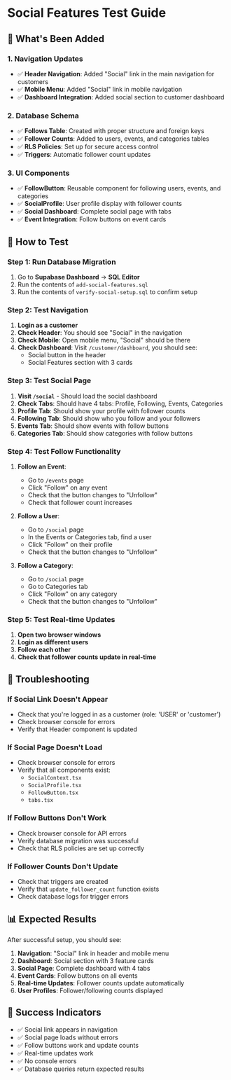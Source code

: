# Social Features Test Guide

## 🎯 **What's Been Added**

### 1. **Navigation Updates**
- ✅ **Header Navigation**: Added "Social" link in the main navigation for customers
- ✅ **Mobile Menu**: Added "Social" link in mobile navigation
- ✅ **Dashboard Integration**: Added social section to customer dashboard

### 2. **Database Schema**
- ✅ **Follows Table**: Created with proper structure and foreign keys
- ✅ **Follower Counts**: Added to users, events, and categories tables
- ✅ **RLS Policies**: Set up for secure access control
- ✅ **Triggers**: Automatic follower count updates

### 3. **UI Components**
- ✅ **FollowButton**: Reusable component for following users, events, and categories
- ✅ **SocialProfile**: User profile display with follower counts
- ✅ **Social Dashboard**: Complete social page with tabs
- ✅ **Event Integration**: Follow buttons on event cards

## 🧪 **How to Test**

### **Step 1: Run Database Migration**
1. Go to **Supabase Dashboard** → **SQL Editor**
2. Run the contents of `add-social-features.sql`
3. Run the contents of `verify-social-setup.sql` to confirm setup

### **Step 2: Test Navigation**
1. **Login as a customer**
2. **Check Header**: You should see "Social" in the navigation
3. **Check Mobile**: Open mobile menu, "Social" should be there
4. **Check Dashboard**: Visit `/customer/dashboard`, you should see:
   - Social button in the header
   - Social Features section with 3 cards

### **Step 3: Test Social Page**
1. **Visit `/social`** - Should load the social dashboard
2. **Check Tabs**: Should have 4 tabs: Profile, Following, Events, Categories
3. **Profile Tab**: Should show your profile with follower counts
4. **Following Tab**: Should show who you follow and your followers
5. **Events Tab**: Should show events with follow buttons
6. **Categories Tab**: Should show categories with follow buttons

### **Step 4: Test Follow Functionality**
1. **Follow an Event**:
   - Go to `/events` page
   - Click "Follow" on any event
   - Check that the button changes to "Unfollow"
   - Check that follower count increases

2. **Follow a User**:
   - Go to `/social` page
   - In the Events or Categories tab, find a user
   - Click "Follow" on their profile
   - Check that the button changes to "Unfollow"

3. **Follow a Category**:
   - Go to `/social` page
   - Go to Categories tab
   - Click "Follow" on any category
   - Check that the button changes to "Unfollow"

### **Step 5: Test Real-time Updates**
1. **Open two browser windows**
2. **Login as different users**
3. **Follow each other**
4. **Check that follower counts update in real-time**

## 🔧 **Troubleshooting**

### **If Social Link Doesn't Appear**
- Check that you're logged in as a customer (role: 'USER' or 'customer')
- Check browser console for errors
- Verify that Header component is updated

### **If Social Page Doesn't Load**
- Check browser console for errors
- Verify that all components exist:
  - `SocialContext.tsx`
  - `SocialProfile.tsx`
  - `FollowButton.tsx`
  - `tabs.tsx`

### **If Follow Buttons Don't Work**
- Check browser console for API errors
- Verify database migration was successful
- Check that RLS policies are set up correctly

### **If Follower Counts Don't Update**
- Check that triggers are created
- Verify that `update_follower_count` function exists
- Check database logs for trigger errors

## 📊 **Expected Results**

After successful setup, you should see:

1. **Navigation**: "Social" link in header and mobile menu
2. **Dashboard**: Social section with 3 feature cards
3. **Social Page**: Complete dashboard with 4 tabs
4. **Event Cards**: Follow buttons on all events
5. **Real-time Updates**: Follower counts update automatically
6. **User Profiles**: Follower/following counts displayed

## 🎉 **Success Indicators**

- ✅ Social link appears in navigation
- ✅ Social page loads without errors
- ✅ Follow buttons work and update counts
- ✅ Real-time updates work
- ✅ No console errors
- ✅ Database queries return expected results 